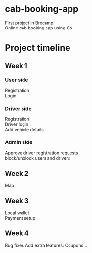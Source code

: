# cab-booking-app

First project in Brocamp<br>
Online cab booking app using Go<br>

<h1>Project timeline</h1>

<h2>Week 1</h2>
<h3>User side</h3>
Registration<br>
Login<br>

<h3>Driver side</h3>
Registration<br>
Driver login<br>
Add vehicle details<br>

<h3>Admin side</h3>
Approve driver registration requests<br>
block/unblock users and drivers

<h2>Week 2</h2>
Map

<h2>Week 3</h2>
Local wallet<br>
Payment setup

<h2>Week 4</h2>
Bug fixes
Add extra features: Coupons...